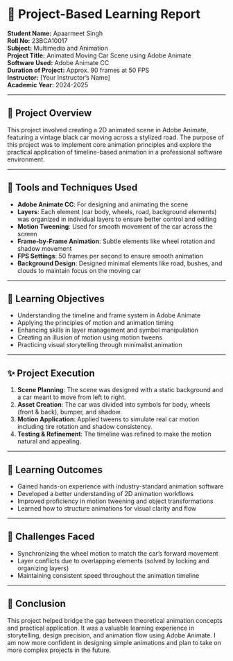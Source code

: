 # 📘 Project-Based Learning Report

**Student Name:** Apaarmeet Singh  
**Roll No:** 23BCA10017  
**Subject:** Multimedia and Animation  
**Project Title:** Animated Moving Car Scene using Adobe Animate  
**Software Used:** Adobe Animate CC  
**Duration of Project:** Approx. 90 frames at 50 FPS  
**Instructor:** [Your Instructor’s Name]  
**Academic Year:** 2024-2025  

---

## 🔶 Project Overview

This project involved creating a 2D animated scene in Adobe Animate, featuring a vintage black car moving across a stylized road. The purpose of this project was to implement core animation principles and explore the practical application of timeline-based animation in a professional software environment.

---

## 🔧 Tools and Techniques Used

- **Adobe Animate CC**: For designing and animating the scene  
- **Layers**: Each element (car body, wheels, road, background elements) was organized in individual layers to ensure better control and editing  
- **Motion Tweening**: Used for smooth movement of the car across the screen  
- **Frame-by-Frame Animation**: Subtle elements like wheel rotation and shadow movement  
- **FPS Settings**: 50 frames per second to ensure smooth animation  
- **Background Design**: Designed minimal elements like road, bushes, and clouds to maintain focus on the moving car  

---

## 🎯 Learning Objectives

- Understanding the timeline and frame system in Adobe Animate  
- Applying the principles of motion and animation timing  
- Enhancing skills in layer management and symbol manipulation  
- Creating an illusion of motion using motion tweens  
- Practicing visual storytelling through minimalist animation  

---

## ✨ Project Execution

1. **Scene Planning**: The scene was designed with a static background and a car meant to move from left to right.  
2. **Asset Creation**: The car was divided into symbols for body, wheels (front & back), bumper, and shadow.  
3. **Motion Application**: Applied tweens to simulate real car motion including tire rotation and shadow consistency.  
4. **Testing & Refinement**: The timeline was refined to make the motion natural and appealing.  

---

## 🌱 Learning Outcomes

- Gained hands-on experience with industry-standard animation software  
- Developed a better understanding of 2D animation workflows  
- Improved proficiency in motion tweening and object transformations  
- Learned how to structure animations for visual clarity and flow  

---

## 🧩 Challenges Faced

- Synchronizing the wheel motion to match the car’s forward movement  
- Layer conflicts due to overlapping elements (solved by locking and organizing layers)  
- Maintaining consistent speed throughout the animation timeline  

---

## 📌 Conclusion

This project helped bridge the gap between theoretical animation concepts and practical application. It was a valuable learning experience in storytelling, design precision, and animation flow using Adobe Animate. I am now more confident in designing simple animations and plan to take on more complex projects in the future.
